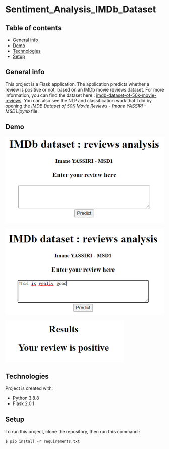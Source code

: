 # Sentiment_Analysis_IMDb_Dataset

## Table of contents
* [General info](#general-info)
* [Demo](#demo)
* [Technologies](#technologies)
* [Setup](#setup)

## General info
This project is a Flask application. The application predicts whether a review is positive or not, based on an IMDb movie reviews dataset.
For more information, you can find the dataset here : [imdb-dataset-of-50k-movie-reviews](https://www.kaggle.com/lakshmi25npathi/imdb-dataset-of-50k-movie-reviews).
You can also see the NLP and classification work that I did by opening the _IMDB Dataset of 50K Movie Reviews - Imane YASSIRI - MSD1.ipynb_ file.

## Demo
![](Images/home.PNG)

![](Images/test.PNG)

![](Images/results.PNG)


## Technologies
Project is created with:
* Python 3.8.8
* Flask 2.0.1
	
## Setup
To run this project, clone the repository, then run this command : 

```
$ pip install -r requirements.txt
```
